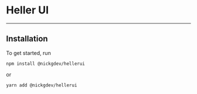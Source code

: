 # Heller UI

---

## Installation 

To get started, run 

`npm install @nickgdev/hellerui`

or

`yarn add @nickgdev/hellerui`
